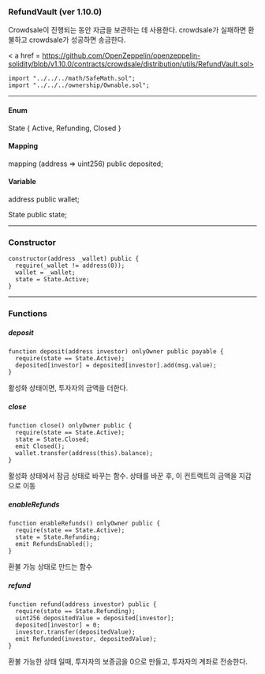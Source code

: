 ### RefundVault  (ver 1.10.0)

Crowdsale이 진행되는 동안 자금을 보관하는 데 사용한다. crowdsale가 실패하면 환불하고 crowdsale가 성공하면 송금한다. 

< a href = https://github.com/OpenZeppelin/openzeppelin-solidity/blob/v1.10.0/contracts/crowdsale/distribution/utils/RefundVault.sol>

````
import "../../../math/SafeMath.sol";
import "../../../ownership/Ownable.sol";
````

------

#### Enum

State { Active, Refunding, Closed } 



#### Mapping

mapping (address => uint256) public deposited; 



#### Variable

address public wallet; 

State public state;

------



###  Constructor

````
constructor(address _wallet) public {
  require(_wallet != address(0));
  wallet = _wallet;
  state = State.Active;
}
````

------



### Functions



##### deposit 

````
function deposit(address investor) onlyOwner public payable {
  require(state == State.Active);
  deposited[investor] = deposited[investor].add(msg.value);
}
````

활성화  상태이면, 투자자의 금액을 더한다. 



##### close

````
function close() onlyOwner public {
  require(state == State.Active);
  state = State.Closed;
  emit Closed();
  wallet.transfer(address(this).balance);
}
````

활성화 상태에서 잠금 상태로 바꾸는 함수. 상태를 바꾼 후, 이 컨트랙트의 금액을 지갑으로 이동



##### enableRefunds 

````
function enableRefunds() onlyOwner public {
  require(state == State.Active);
  state = State.Refunding;
  emit RefundsEnabled();
}
````

환불 가능 상태로 만드는 함수



##### refund 

````
function refund(address investor) public {
  require(state == State.Refunding);
  uint256 depositedValue = deposited[investor];
  deposited[investor] = 0;
  investor.transfer(depositedValue);
  emit Refunded(investor, depositedValue);
}
````

환불 가능한 상태 일때, 투자자의 보증금을 0으로 만들고, 투자자의 계좌로 전송한다.